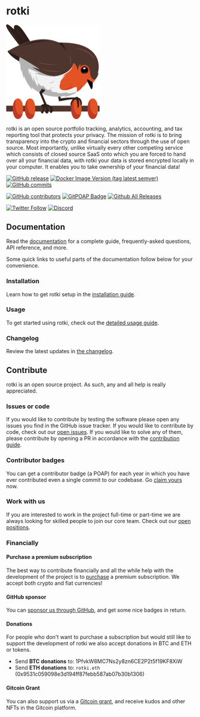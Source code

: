 # rotki

<img src="https://raw.githubusercontent.com/rotki/rotki/develop/frontend/app/public/assets/images/rotkehlchen_no_text.png" width="250">

rotki is an open source portfolio tracking, analytics, accounting, and tax reporting tool that protects your privacy.  The mission of rotki is to bring transparency into the crypto and financial sectors through the use of open source. Most importantly, unlike virtually every other competing service which consists of closed source SaaS onto which you are forced to hand over all your financial data, with rotki your data is stored encrypted locally in your computer. It enables you to take ownership of your financial data!

[![GitHub release](https://img.shields.io/github/release/rotki/rotki.svg)](https://GitHub.com/rotki/rotki/releases/)
[![Docker Image Version (tag latest semver)](https://img.shields.io/docker/v/rotki/rotki/latest?label=Docker)](https://hub.docker.com/layers/rotki/rotki/dev/images/sha256-acbd52985ccea0fb42820a655d994312d322a0895ee5777733582b017a89f3b0?context=explore)
[![GitHub commits](https://img.shields.io/github/commits-since/rotki/rotki/latest.svg)](https://GitHub.com/rotki/rotki/commit/)

[![GitHub contributors](https://img.shields.io/github/contributors/rotki/rotki.svg?style=flat)](https://github.com/rotki/rotki/graphs/contributors)
[![GitPOAP Badge](https://public-api.gitpoap.io/v1/repo/rotki/rotki/badge)](https://www.gitpoap.io/gh/rotki/rotki)
[![Github All Releases](https://img.shields.io/github/downloads/rotki/rotki/total.svg)](https://GitHub.com/rotki/rotki/releases/)

[![Twitter Follow](https://img.shields.io/twitter/follow/rotkiapp.svg?style=social)](https://twitter.com/rotkiapp)
[![Discord](https://img.shields.io/discord/657906918408585217.svg?label=&logo=discord&logoColor=ffffff&color=7389D8&labelColor=6A7EC2)](https://discord.gg/aGCxHG7)

## Documentation

Read the [documentation](https://rotki.readthedocs.io/en/latest/) for a complete guide, frequently-asked questions, API reference, and more.

Some quick links to useful parts of the documentation follow below for your convenience.

### Installation

Learn how to get rotki setup in the [installation guide](https://rotki.readthedocs.io/en/latest/installation_guide.html#introduction).

### Usage

To get started using rotki, check out the [detailed usage guide](https://rotki.readthedocs.io/en/latest/usage_guide.html).

### Changelog

Review the latest updates in [the changelog](https://rotki.readthedocs.io/en/latest/changelog.html).

## Contribute

rotki is an open source project. As such, any and all help is really appreciated.

### Issues or code

If you would like to contribute by testing the software please open any issues you find in the GitHub issue tracker. If you would like to contribute by code, check out our [open issues](https://github.com/rotki/rotki/issues). If you would like to solve any of them, please contribute by opening a PR in accordance with the [contribution guide](https://rotki.readthedocs.io/en/latest/contribute.html).

### Contributor badges

You can get a contributor badge (a POAP) for each year in which you have ever contributed even a single commit to our codebase. Go [claim yours](https://www.gitpoap.io/rp/62) now.

### Work with us

If you are interested to work in the project full-time or part-time we are always looking for skilled people to join our core team. Check out our [open positions](https://rotki.com/jobs/).

### Financially

#### Purchase a premium subscription

The best way to contribute financially and all the while help with the development of the project is to [purchase](https://rotki.com/products/) a premium subscription. We accept both crypto and fiat currencies!

#### GitHub sponsor

You can [sponsor us through GitHub](https://github.com/sponsors/rotki/), and get some nice badges in return.

#### Donations

For people who don't want to purchase a subscription but would still like to support the development of rotki we also accept donations in BTC and ETH or tokens.

- Send **BTC donations** to: 1PfvkW8MC7Ns2y8zn6CE2P2t5f19KF8XiW
- Send **ETH donations** to: `rotki.eth` (0x9531c059098e3d194ff87febb587ab07b30b1306)

#### Gitcoin Grant

You can also support us via a [Gitcoin grant](https://gitcoin.co/grants/149/rotki), and receive kudos and other NFTs in the Gitcoin platform.
